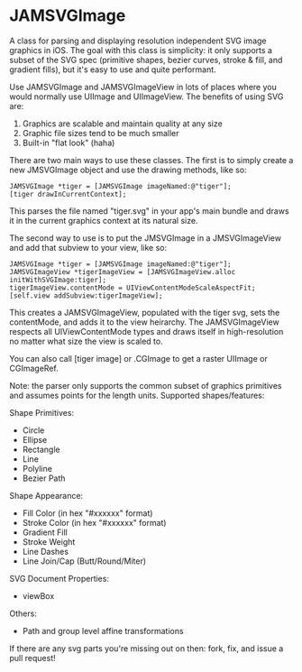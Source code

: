 JAMSVGImage
===========

A class for parsing and displaying resolution independent SVG image graphics in iOS. The goal with this class is simplicity: it only supports a subset of the SVG spec (primitive shapes, bezier curves, stroke & fill, and gradient fills), but it's easy to use and quite performant.

Use JAMSVGImage and JAMSVGImageView in lots of places where you would normally use UIImage and UIImageView. The benefits of using SVG are:

1. Graphics are scalable and maintain quality at any size
2. Graphic file sizes tend to be much smaller
3. Built-in "flat look" (haha)

There are two main ways to use these classes. The first is to simply create a new JMSVGImage object and use the drawing methods, like so:

    JAMSVGImage *tiger = [JAMSVGImage imageNamed:@"tiger"];
    [tiger drawInCurrentContext];

This parses the file named "tiger.svg" in your app's main bundle and draws it in the current graphics context at its natural size.

The second way to use is to put the JMSVGImage in a JMSVGImageView and add that subview to your view, like so:

    JAMSVGImage *tiger = [JAMSVGImage imageNamed:@"tiger"];
    JAMSVGImageView *tigerImageView = [JAMSVGImageView.alloc initWithSVGImage:tiger];
    tigerImageView.contentMode = UIViewContentModeScaleAspectFit;
    [self.view addSubview:tigerImageView];

This creates a JAMSVGImageView, populated with the tiger svg, sets the contentMode, and adds it to the view heirarchy. The JAMSVGImageView respects all UIViewContentMode types and draws itself in high-resolution no matter what size the view is scaled to.

You can also call [tiger image] or .CGImage to get a raster UIImage or CGImageRef.

Note: the parser only supports the common subset of graphics primitives and assumes points for the length units. Supported shapes/features:

Shape Primitives:
- Circle
- Ellipse
- Rectangle
- Line
- Polyline
- Bezier Path

Shape Appearance:
- Fill Color (in hex "#xxxxxx" format)
- Stroke Color (in hex "#xxxxxx" format)
- Gradient Fill
- Stroke Weight
- Line Dashes
- Line Join/Cap (Butt/Round/Miter)

SVG Document Properties:
- viewBox

Others:
- Path and group level affine transformations

If there are any svg parts you're missing out on then: fork, fix, and issue a pull request!
